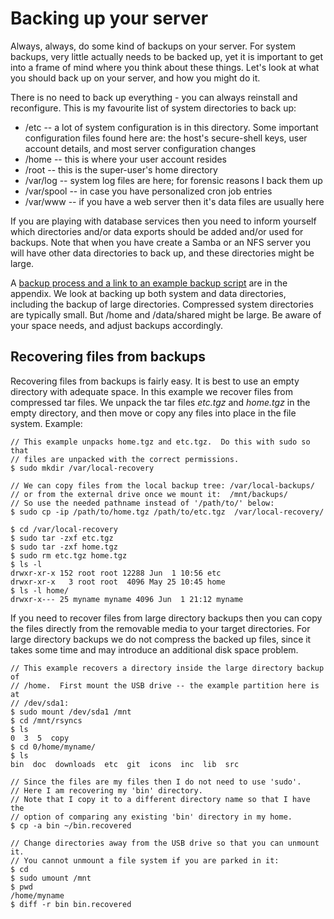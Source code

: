 <!-- -->
# Backing up your server

Always, always, do some kind of backups on your server.  For
system backups, very little actually needs to be backed up, yet it is
important to get into a frame of mind where you think about these things.
Let's look at what you should back up on your server, and how you might do it.

There is no need to back up everything - you can always reinstall and 
reconfigure.  This is my favourite list of system directories to back up:

  * /etc  -- a lot of system configuration is in this directory.  Some
             important configuration files found here are: the host's
             secure-shell keys, user account details, and most server
             configuration changes
  * /home    -- this is where your user account resides
  * /root    -- this is the super-user's home directory
  * /var/log -- system log files are here; for forensic reasons I back them up
  * /var/spool -- in case you have personalized cron job entries
  * /var/www -- if you have a web server then it's data files are usually here

If you are playing with database services then you need to inform yourself
which directories and/or data exports should be added and/or used for backups.
Note that when you have create a Samba or an NFS server you will have other
data directories to back up, and these directories might be large.

A [backup process and a link to an example backup script](#backups) are
in the appendix.  We look at backing up both system and data directories,
including the backup of large directories.  Compressed system directories
are typically small. But /home and /data/shared might be large.  Be aware
of your space needs, and adjust backups accordingly.

## Recovering files from backups

Recovering files from backups is fairly easy.  It is best to use an
empty directory with adequate space.  In this example we recover files from
compressed tar files.  We unpack the tar files *etc.tgz* and *home.tgz*
in the empty directory, and then move or copy any files into place in the
file system.  Example:

```console
// This example unpacks home.tgz and etc.tgz.  Do this with sudo so that
// files are unpacked with the correct permissions.
$ sudo mkdir /var/local-recovery

// We can copy files from the local backup tree: /var/local-backups/
// or from the external drive once we mount it:  /mnt/backups/
// So use the needed pathname instead of '/path/to/' below:
$ sudo cp -ip /path/to/home.tgz /path/to/etc.tgz  /var/local-recovery/

$ cd /var/local-recovery
$ sudo tar -zxf etc.tgz
$ sudo tar -zxf home.tgz
$ sudo rm etc.tgz home.tgz
$ ls -l 
drwxr-xr-x 152 root root 12288 Jun  1 10:56 etc
drwxr-xr-x   3 root root  4096 May 25 10:45 home
$ ls -l home/
drwxr-x--- 25 myname myname 4096 Jun  1 21:12 myname
```

If you need to recover files from large directory backups then you can
copy the files directly from the removable media to your target directories.
For large directory backups we do not compress the backed up files, since
it takes some time and may introduce an additional disk space problem.

```console
// This example recovers a directory inside the large directory backup of
// /home.  First mount the USB drive -- the example partition here is at
// /dev/sda1:
$ sudo mount /dev/sda1 /mnt
$ cd /mnt/rsyncs
$ ls
0  3  5  copy
$ cd 0/home/myname/
$ ls
bin  doc  downloads  etc  git  icons  inc  lib  src

// Since the files are my files then I do not need to use 'sudo'.
// Here I am recovering my 'bin' directory.
// Note that I copy it to a different directory name so that I have the
// option of comparing any existing 'bin' directory in my home.
$ cp -a bin ~/bin.recovered

// Change directories away from the USB drive so that you can unmount it.
// You cannot unmount a file system if you are parked in it:
$ cd 
$ sudo umount /mnt
$ pwd
/home/myname
$ diff -r bin bin.recovered
```

